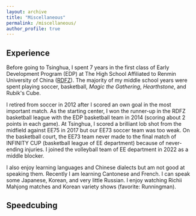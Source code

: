 ```yaml
---
layout: archive
title: "Miscellaneous"
permalink: /miscellaneous/
author_profile: true
---
```


Experience
------
Before going to Tsinghua, I spent 7 years in the first class of Early Development Program (EDP) at The High School Affiliated to Renmin University of China ([RDFZ](https://www.rdfz.cn/en/)). The majority of my middle school years were spent playing soccer, basketball, *Magic the Gathering*, *Hearthstone*, and Rubik's Cube. 

I retired from soccer in 2012 after I scored an own goal in the most important match. As the starting center, I won the runner-up in the RDFZ basketball league with the EDP basketball team in 2014 (scoring about 2 points in each game). At Tsinghua, I scored a brilliant lob shot from the midfield against EE75 in 2017 but our EE73 soccer team was too weak. On the basketball court, the EE73 team never made to the final match of INFINITY CUP (basketball league of EE department) because of never-ending injuries. I joined the volleyball team of EE department in 2022 as a middle blocker.

I also enjoy learning languages and Chinese dialects but am not good at speaking them. Recently I am learning Cantonese and French. I can speak some Japanese, Korean, and very little Russian. I enjoy watching Richii Mahjong matches and Korean variety shows (favorite: Runningman).

Speedcubing
------

